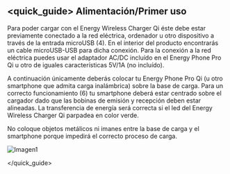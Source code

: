 ## <quick_guide> Alimentación/Primer uso

Para poder cargar con el Energy Wireless Charger Qi éste debe estar previamente conectado a la red eléctrica, ordenador u otro dispositivo a través de la entrada microUSB (4). En el interior del producto encontrarás un cable microUSB-USB para dicha conexión. Para la conexión a la red eléctrica puedes usar el adaptador AC/DC incluído en el Energy Phone Pro Qi u otro de iguales características 5V/1A (no incluído).

A continuación únicamente deberás colocar tu Energy Phone Pro Qi (u otro smartphone que admita carga inalámbrica) sobre la base de carga. Para un correcto funcionamiento (6) tu smartphone deberá estar centrado sobre el cargador dado que las bobinas de emisión y recepción deben estar alineadas. La transferencia de energía será correcta si el led del Energy Wireless Charger Qi parpadea en color verde.

No coloque objetos metálicos ni imanes entre la base de carga y el smartphone porque impedirá el correcto proceso de carga.

![Imagen1](http://static.energysistem.com/images/manuals/42055/543f8ae23d08d.jpg)

</quick_guide>
